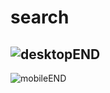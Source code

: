 # search
![desktopEND](https://github.com/user-attachments/assets/e235e836-f452-42a0-bf2b-8259802270e0)
--------------------------------------------------------------
![mobileEND](https://github.com/user-attachments/assets/db5615a9-dc32-4650-9122-05dbfea91ff1)

